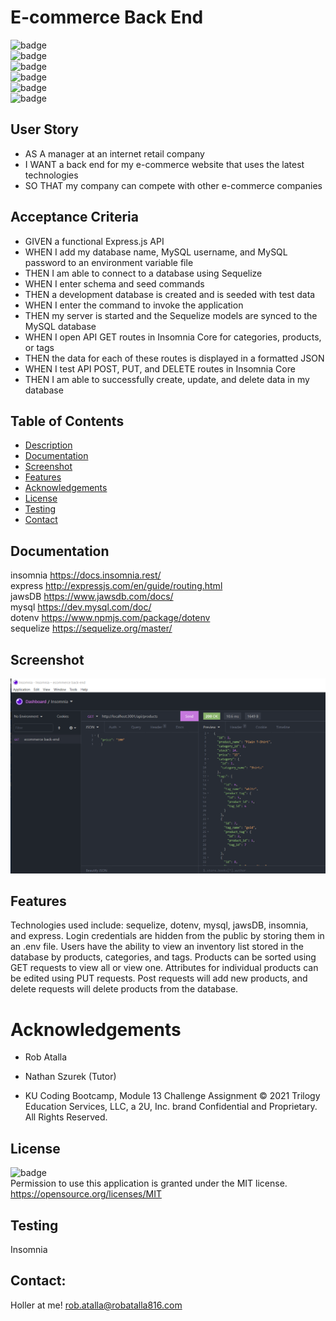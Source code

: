 # E-commerce Back End

  ![badge](https://img.shields.io/github/languages/top/ratalla816/ecommerce-back-end)
  <br> 
  ![badge](https://img.shields.io/github/languages/count/ratalla816/ecommerce-back-end)
  <br>
  ![badge](https://img.shields.io/github/issues/ratalla816/ecommerce-back-end)
  <br>
  ![badge](https://img.shields.io/github/issues-closed/ratalla816/ecommerce-back-end)
  <br>
  ![badge](https://img.shields.io/github/last-commit/ratalla816/ecommerce-back-end)
  <br>
  ![badge](https://img.shields.io/badge/license-MIT-important)

  
  ## User Story 

  * AS A manager at an internet retail company
  * I WANT a back end for my e-commerce website that uses the latest technologies
  * SO THAT my company can compete with other e-commerce companies

  ## Acceptance Criteria
  
  * GIVEN a functional Express.js API
  * WHEN I add my database name, MySQL username, and MySQL password to an environment variable file
  * THEN I am able to connect to a database using Sequelize
  * WHEN I enter schema and seed commands
  * THEN a development database is created and is seeded with test data
  * WHEN I enter the command to invoke the application
  * THEN my server is started and the Sequelize models are synced to the MySQL database
  * WHEN I open API GET routes in Insomnia Core for categories, products, or tags
  * THEN the data for each of these routes is displayed in a formatted JSON
  * WHEN I test API POST, PUT, and DELETE routes in Insomnia Core
  * THEN I am able to successfully create, update, and delete data in my database
   
  ## Table of Contents
  - [Description](#description)
  - [Documentation](#documentation)
  - [Screenshot](#screenshot)
  - [Features](#features)
  - [Acknowledgements](#acknowledgements)
  - [License](#license)
  - [Testing](#testing)
  - [Contact](#contact)

  ## Documentation
  insomnia <https://docs.insomnia.rest/>
  <br>
  express <http://expressjs.com/en/guide/routing.html>
  <br>
  jawsDB <https://www.jawsdb.com/docs/>
  <br>
  mysql <https://dev.mysql.com/doc/>
  <br>
  dotenv <https://www.npmjs.com/package/dotenv>
  <br>
  sequelize <https://sequelize.org/master/>
  

 
  ## Screenshot
  ![Screenshot](github/images/screenshot.png)

  ## Features
  Technologies used include: sequelize, dotenv, mysql, jawsDB, insomnia, and express. 
  Login credentials are hidden from the public by storing them in an .env file. 
  Users have the ability to view an inventory list stored in the database by products, categories, and tags. 
  Products can be sorted using GET requests to view all or view one. Attributes for individual products can be edited using PUT requests. 
  Post requests will add new products, and delete requests will delete products from the database. 
  
  # Acknowledgements
  
  * Rob Atalla
  
  * Nathan Szurek (Tutor)
  
  * KU Coding Bootcamp, Module 13 Challenge Assignment © 2021 Trilogy Education Services, LLC, a 2U, Inc. brand Confidential and Proprietary.
  All Rights Reserved.
  
    
  ## License
  ![badge](https://img.shields.io/badge/license-MIT-important)
  <br>
  Permission to use this application is granted under the MIT license. <https://opensource.org/licenses/MIT>


  ## Testing
  Insomnia

  ## Contact:
  Holler at me! <a href="mailto:rob.atalla@robatalla816.com">rob.atalla@robatalla816.com</a>